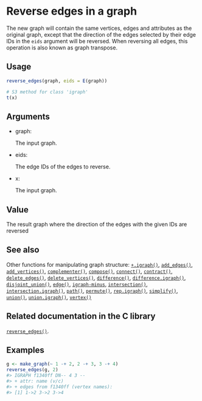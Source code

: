 # Reverse edges in a graph

The new graph will contain the same vertices, edges and attributes as
the original graph, except that the direction of the edges selected by
their edge IDs in the `eids` argument will be reversed. When reversing
all edges, this operation is also known as graph transpose.

## Usage

``` r
reverse_edges(graph, eids = E(graph))

# S3 method for class 'igraph'
t(x)
```

## Arguments

- graph:

  The input graph.

- eids:

  The edge IDs of the edges to reverse.

- x:

  The input graph.

## Value

The result graph where the direction of the edges with the given IDs are
reversed

## See also

Other functions for manipulating graph structure:
[`+.igraph()`](https://r.igraph.org/reference/plus-.igraph.md),
[`add_edges()`](https://r.igraph.org/reference/add_edges.md),
[`add_vertices()`](https://r.igraph.org/reference/add_vertices.md),
[`complementer()`](https://r.igraph.org/reference/complementer.md),
[`compose()`](https://r.igraph.org/reference/compose.md),
[`connect()`](https://r.igraph.org/reference/ego.md),
[`contract()`](https://r.igraph.org/reference/contract.md),
[`delete_edges()`](https://r.igraph.org/reference/delete_edges.md),
[`delete_vertices()`](https://r.igraph.org/reference/delete_vertices.md),
[`difference()`](https://r.igraph.org/reference/difference.md),
[`difference.igraph()`](https://r.igraph.org/reference/difference.igraph.md),
[`disjoint_union()`](https://r.igraph.org/reference/disjoint_union.md),
[`edge()`](https://r.igraph.org/reference/edge.md),
[`igraph-minus`](https://r.igraph.org/reference/igraph-minus.md),
[`intersection()`](https://r.igraph.org/reference/intersection.md),
[`intersection.igraph()`](https://r.igraph.org/reference/intersection.igraph.md),
[`path()`](https://r.igraph.org/reference/path.md),
[`permute()`](https://r.igraph.org/reference/permute.md),
[`rep.igraph()`](https://r.igraph.org/reference/rep.igraph.md),
[`simplify()`](https://r.igraph.org/reference/simplify.md),
[`union()`](https://r.igraph.org/reference/union.md),
[`union.igraph()`](https://r.igraph.org/reference/union.igraph.md),
[`vertex()`](https://r.igraph.org/reference/vertex.md)

## Related documentation in the C library

[`reverse_edges()`](https://igraph.org/c/html/latest/igraph-Operators.html#igraph_reverse_edges).

## Examples

``` r
g <- make_graph(~ 1 -+ 2, 2 -+ 3, 3 -+ 4)
reverse_edges(g, 2)
#> IGRAPH f1340ff DN-- 4 3 -- 
#> + attr: name (v/c)
#> + edges from f1340ff (vertex names):
#> [1] 1->2 3->2 3->4
```
